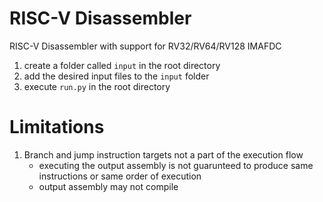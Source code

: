 # RISC-V Disassembler

RISC-V Disassembler with support for RV32/RV64/RV128 IMAFDC

1. create a folder called ```input``` in the root directory
2. add the desired input files to the ```input``` folder
3. execute ```run.py``` in the root directory

# Limitations

1. Branch and jump instruction targets not a part of the execution flow
    - executing the output assembly is not guarunteed to produce same instructions or same order of execution
    - output assembly may not compile